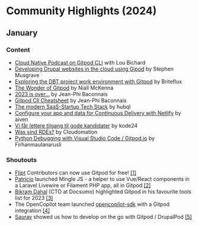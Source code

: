 # Community Highlights (2024)

## January

### Content

- [Cloud Native Podcast on Gitpod CLI](https://www.youtube.com/watch?v=lrr9Vo2i3Hk) with Lou Bichard
- [Developing Drupal websites in the cloud using Gipod](https://capellic.com/2023/12/18/developing-drupal-websites-in-the-cloud-using-gitpod/) by Stephen Musgrave
- [Exploring the DBT project work environment with Gitpod](https://www.youtube.com/watch?v=iiOMjWpRKnc) by Briteflux
- [The Wonder of Gitpod](https://medium.com/@mckenna.niall/the-wonder-of-gitpod-0370b37d61ab) by Niall McKenna
- [2023 is over...](https://dev.to/jphi_baconnais/2023-is-over--38oi) by Jean-Phi Baconnais
- [Gitpod ClI Cheatsheet](https://t.co/T0is2tRiCE) by Jean-Phi Baconnais
- [The modern SaaS-Startup Tech Stack](https://www.hubql.com/blog/The-modern-SaaS-Startup-Tech-Stack) by hubql
- [Configure your app and data for Continuous Delivery with Netlify](https://t.co/N1hC30viEq) by aiven
- [Vi får lettere tilgang til gode kandidater](https://www.kode24.no/artikkel/vi-far-lettere-tilgang-til-gode-kandidater/80754719) by kode24
- [Was sind RDEs?](https://www.youtube.com/watch?v=L8OgsNxGd04&themeRefresh=1) by Cloudomation
- [Python Debugging with Visual Studio Code / Gitpod.io](https://medium.com/@firhanmaulanarusli/python-debugging-with-visual-studio-code-gitpod-io-df9402d6f8db) by Firhanmaulanarusli

### Shoutouts

- [Flipt](https://twitter.com/flipt_io) Contributors can now use Gitpod for free! [[1]](https://twitter.com/flipt_io/status/1744714378459365817)
- [Patricio](https://twitter.com/PatricioOnCode) launched Mingle JS - a helper to use Vue/React components in a Laravel Livewire or Filament PHP app, all in Gitpod [[2]](https://twitter.com/PatricioOnCode/status/1740706549683875853)
- [Bikram Dahal](https://www.linkedin.com/in/bikramdahal/) (CTO at Docsumo) highlighted Gitpod in his favourite tools list for 2023 [[3]](https://www.linkedin.com/feed/update/urn:li:share:7146052267035590657/)
- The OpenCopilot team launched [opencopilot-sdk](https://github.com/openchatai/typescript-sdk) with a Gitpod integration [[4]](https://www.linkedin.com/feed/update/urn:li:share:7145495475448700928/)
- [Saurav](https://twitter.com/realsshrestha) showed us how to develop on the go with Gitpod / DrupalPod [[5]](https://twitter.com/realsshrestha/status/1737482871600828795
  )
